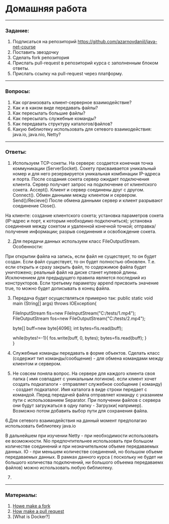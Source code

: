 # Домашняя работа

---

### Задание:

1. Подписаться на репозиторий https://github.com/azarnovdaniil/java-net-course
2. Поставить звездочку 
3. Сделать fork репозитория
4. Прислать pull-request в репозиторий курса с заполненным блоком ответы.
5. Прислать ссылку на pull-request через платформу.

---

### Вопросы:

1. Как организовать клиент-серверное взаимодействие?
2. Как и в каком виде передавать файлы?
3. Как пересылать большие файлы?
4. Как пересылать служебные команды?
5. Как передавать структуру каталогов/файлов?
6. Какую библиотеку использовать для сетевого взаимодействия: java.io, java.nio, Netty?

---

### Ответы:

1. Используем TCP-сокеты.
На сервере:
создается конечная точка коммуникации (ServerSocket).
Cокету присваивается уникальный номер и для него резервируется уникальная комбинации IP-адреса и порта.
После создания сокета сервер ожидает подключения клиента.
Сервер получает запрос на подключение от клиентского сокета. Accept().
Клиент и сервер соединены друг с другом. Connect().
Обмен данными между клиентом и сервером. Send()/Recieve()
После обмена данными сервер и клиент разрывают соединение Close().

На клиенте:
создание клиентского сокета;
установка параметров сокета (IP-адрес и порт, к которым необходимо подключиться);
установка соединения между сокетом и удаленной конечной точкой;
отправка/получение информации;
разрыв соединения и освобождение сокета.


2. Для передачи данных используем класс FileOutputStream.
Особенности:

При открытии файла на запись, если файл не существует, то он будет создан.
Если файл существует, то он будет полностью обновлен. Т.е. если открыть и сразу закрыть файл, 
то содержимое файла будет уничтожено; реальный файл на диске станет нулевой длины.
Исключением для предыдущего правила является последний из конструкторов. 
Если третьему параметру append присвоить значение true, то можно будет дописывать в конец файла.

3. Передача будет осуществляться примерно так:
public static void main (String[] args) throws IOException{

    FileInputStream fis=new FileInputStream("C:/tests/1.mp4");
    FileOutputStream fos=new FileOutputStream("C:/tests/2.mp4");

    byte[] buff=new byte[4096];
    int bytes=fis.read(buff);

    while(bytes!=-1){
        fos.write(buff, 0, bytes);
        bytes=fis.read(buff);
    }           
}

4. Служебные команды передавать в форме объектов. Сделать класс (содержит тип команды/сообщение) - для обмена 
командами между клиентом и сервером.

5. Не совсем поняла вопрос. На сервере для каждого клиента своя папка ( имя совпадает с
уникальным логином).
если клиент хочет создать подкаталоги - отправляет служебное сообщение ( команду) - создает подкаталог. 
Имя каталога в виде строки передает с командой.
Перед передачей файла отправляет команду с указанием пути с использованием Separator.
При получении файлов с сервера они будут загружаться в одну папку - Загрузки( например).
Возможно потом добавить выбор пути для сохранения файла.

6.Для сетевого взаимодействия на данный момент предполагаю использовать библиотеку java.io

В дальнейшем при изучении Netty - при необходимости использовать ее возможности. 
Nio предпочтительнее использовать при большом количестве соединений и при незначительном объеме передаваемых данных.
IO - при меньшем количестве соединений, но большом объеме передаваемых данных. 
В рамках данного курса ( поскольку не будет ни большого количества подключений, ни большого объеема передаваемх 
файлов)  можно использовать любую библиотеку. 

7.

---

### Материалы:

1. [Howe make a fork](https://docs.github.com/en/github/getting-started-with-github/fork-a-repo)
2. [How make a pull request](https://docs.github.com/en/github/collaborating-with-issues-and-pull-requests/creating-a-pull-request)
3. [What is Docker?]
